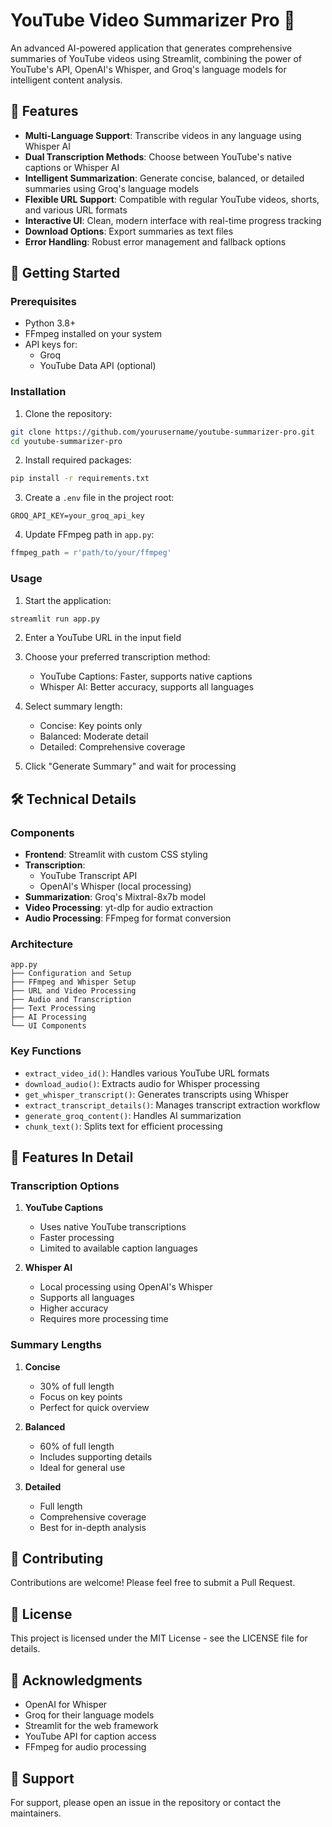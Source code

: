 # YouTube Video Summarizer Pro 🎥

An advanced AI-powered application that generates comprehensive summaries of YouTube videos using Streamlit, combining the power of YouTube's API, OpenAI's Whisper, and Groq's language models for intelligent content analysis.

## 🌟 Features

- **Multi-Language Support**: Transcribe videos in any language using Whisper AI
- **Dual Transcription Methods**: Choose between YouTube's native captions or Whisper AI
- **Intelligent Summarization**: Generate concise, balanced, or detailed summaries using Groq's language models
- **Flexible URL Support**: Compatible with regular YouTube videos, shorts, and various URL formats
- **Interactive UI**: Clean, modern interface with real-time progress tracking
- **Download Options**: Export summaries as text files
- **Error Handling**: Robust error management and fallback options

## 🚀 Getting Started

### Prerequisites

- Python 3.8+
- FFmpeg installed on your system
- API keys for:
  - Groq
  - YouTube Data API (optional)

### Installation

1. Clone the repository:
```bash
git clone https://github.com/yourusername/youtube-summarizer-pro.git
cd youtube-summarizer-pro
```

2. Install required packages:
```bash
pip install -r requirements.txt
```

3. Create a `.env` file in the project root:
```env
GROQ_API_KEY=your_groq_api_key
```

4. Update FFmpeg path in `app.py`:
```python
ffmpeg_path = r'path/to/your/ffmpeg'
```

### Usage

1. Start the application:
```bash
streamlit run app.py
```

2. Enter a YouTube URL in the input field

3. Choose your preferred transcription method:
   - YouTube Captions: Faster, supports native captions
   - Whisper AI: Better accuracy, supports all languages

4. Select summary length:
   - Concise: Key points only
   - Balanced: Moderate detail
   - Detailed: Comprehensive coverage

5. Click "Generate Summary" and wait for processing

## 🛠 Technical Details

### Components

- **Frontend**: Streamlit with custom CSS styling
- **Transcription**: 
  - YouTube Transcript API
  - OpenAI's Whisper (local processing)
- **Summarization**: Groq's Mixtral-8x7b model
- **Video Processing**: yt-dlp for audio extraction
- **Audio Processing**: FFmpeg for format conversion

### Architecture

```
app.py
├── Configuration and Setup
├── FFmpeg and Whisper Setup
├── URL and Video Processing
├── Audio and Transcription
├── Text Processing
├── AI Processing
└── UI Components
```

### Key Functions

- `extract_video_id()`: Handles various YouTube URL formats
- `download_audio()`: Extracts audio for Whisper processing
- `get_whisper_transcript()`: Generates transcripts using Whisper
- `extract_transcript_details()`: Manages transcript extraction workflow
- `generate_groq_content()`: Handles AI summarization
- `chunk_text()`: Splits text for efficient processing

## 🎯 Features In Detail

### Transcription Options

1. **YouTube Captions**
   - Uses native YouTube transcriptions
   - Faster processing
   - Limited to available caption languages

2. **Whisper AI**
   - Local processing using OpenAI's Whisper
   - Supports all languages
   - Higher accuracy
   - Requires more processing time

### Summary Lengths

1. **Concise**
   - 30% of full length
   - Focus on key points
   - Perfect for quick overview

2. **Balanced**
   - 60% of full length
   - Includes supporting details
   - Ideal for general use

3. **Detailed**
   - Full length
   - Comprehensive coverage
   - Best for in-depth analysis

## 📝 Contributing

Contributions are welcome! Please feel free to submit a Pull Request.

## 📄 License

This project is licensed under the MIT License - see the LICENSE file for details.

## 🙏 Acknowledgments

- OpenAI for Whisper
- Groq for their language models
- Streamlit for the web framework
- YouTube API for caption access
- FFmpeg for audio processing

## 🤝 Support

For support, please open an issue in the repository or contact the maintainers.
